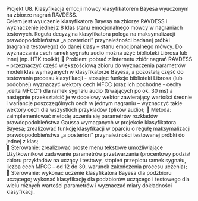 
Projekt U8. Klasyfikacja emocji mówcy klasyfikatorem Bayesa wyuczonym na zbiorze nagrań RAVDESS.  
Celem jest wyuczenie klasyfikatora Bayesa na zbiorze RAVDESS i wyznaczenie jednej z 8 klas stanu emocjonalnego mówcy w nagraniach testowych. Reguła decyzyjna klasyfikatora polega na maksymalizacji prawdopodobieństwa „a posteriori” przynależności badanej próbki (nagrania testowego) do danej klasy – stanu emocjonalnego mówcy. Do wyznaczania cech ramek sygnału audio można użyć biblioteki Librosa lub innej (np. HTK toolkit) 
 Problem: pobrać z Internetu zbiór nagrań RAVDESS – przeznaczyć część większościową zbioru do wyznaczenia parametrów modeli klas wymaganych w klasyfikatorze Bayesa, a pozostałą część do testowania procesu klasyfikacji - stosując funkcje biblioteki Librosa (lub podobnej) wyznaczyć wektory cech MFCC (oraz ich pochodne - cechy „delta MFCC”) dla ramek sygnału audio (trwających po ok. 30 ms) a następnie przekształcić je w docelowy wektor zawierający wartości średnie i wariancje poszczególnych cech w jednym nagraniu – wyznaczyć takie wektory cech dla wszystkich przykładów (plików audio); 
 Metoda: zaimplementować metodę uczenia się parametrów rozkładów prawdopodobieństwa Gaussa wymaganych w projekcie klasyfikatora Bayesa; zrealizować funkcję klasyfikacji w oparciu o regułę maksymalizacji prawdopodobieństwa „a posteriori” przynależności testowanej próbki do jednej z klas;  
 Sterowanie: zrealizować proste menu tekstowe umożliwiające Użytkownikowi zadawanie parametrów przetwarzania (procentowy podział zbioru przykładów na uczący i testowy, stopień przeplotu ramek sygnału, liczba cech MFCC – od 12 do 30, warunek zakończenia procesu uczenia);   
 Sterowanie: wykonać uczenie klasyfikatora Bayesa dla podzbioru uczącego; wykonać klasyfikację dla podzbiorów uczącego i testowego dla wielu różnych wartości parametrów i wyznaczać miary dokładności klasyfikacji. 